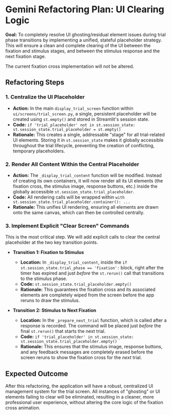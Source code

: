 # Gemini Refactoring Plan: UI Clearing Logic

**Goal:** To completely resolve UI ghosting/residual element issues during trial phase transitions by implementing a unified, stateful placeholder strategy. This will ensure a clean and complete clearing of the UI between the fixation and stimulus stages, and between the stimulus response and the next fixation stage.

The current fixation cross implementation will not be altered.

## Refactoring Steps

### 1. Centralize the UI Placeholder

-   **Action:** In the main `display_trial_screen` function within `ui/screens/trial_screen.py`, a single, persistent placeholder will be created using `st.empty()` and stored in Streamlit's session state.
-   **Code:** `if 'trial_placeholder' not in st.session_state: st.session_state.trial_placeholder = st.empty()`
-   **Rationale:** This creates a single, addressable "stage" for all trial-related UI elements. Storing it in `st.session_state` makes it globally accessible throughout the trial lifecycle, preventing the creation of conflicting, temporary placeholders.

### 2. Render All Content Within the Central Placeholder

-   **Action:** The `_display_trial_content` function will be modified. Instead of creating its own containers, it will now render all its UI elements (the fixation cross, the stimulus image, response buttons, etc.) inside the globally accessible `st.session_state.trial_placeholder`.
-   **Code:** All rendering calls will be wrapped within `with st.session_state.trial_placeholder.container(): ...`
-   **Rationale:** This unifies UI rendering, ensuring all elements are drawn onto the same canvas, which can then be controlled centrally.

### 3. Implement Explicit "Clear Screen" Commands

This is the most critical step. We will add explicit calls to clear the central placeholder at the two key transition points.

-   **Transition 1: Fixation to Stimulus**
    -   **Location:** In `_display_trial_content`, inside the `if st.session_state.trial_phase == 'fixation':` block, right after the timer has expired and just *before* the `st.rerun()` call that transitions to the stimulus phase.
    -   **Code:** `st.session_state.trial_placeholder.empty()`
    -   **Rationale:** This guarantees the fixation cross and its associated elements are completely wiped from the screen before the app reruns to draw the stimulus.

-   **Transition 2: Stimulus to Next Fixation**
    -   **Location:** In the `_prepare_next_trial` function, which is called after a response is recorded. The command will be placed just *before* the final `st.rerun()` that starts the next trial.
    -   **Code:** `if 'trial_placeholder' in st.session_state: st.session_state.trial_placeholder.empty()`
    -   **Rationale:** This ensures that the stimulus image, response buttons, and any feedback messages are completely erased before the screen reruns to show the fixation cross for the *next* trial.

## Expected Outcome

After this refactoring, the application will have a robust, centralized UI management system for the trial screen. All instances of "ghosting" or UI elements failing to clear will be eliminated, resulting in a cleaner, more professional user experience, without altering the core logic of the fixation cross animation.
